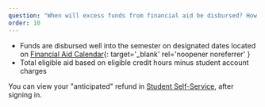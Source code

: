 ```yaml
---
question: "When will excess funds from financial aid be disbursed? How much?"
order: 10
---
```


- Funds are disbursed well into the semester on designated dates located on [Financial Aid Calendar](https://www.kcc.edu/tuition-and-aid/uploads/pdf/23-24-Financial-Aid-Calendar.pdf){: target='_blank' rel='noopener noreferrer' }
- Total eligible aid based on eligible credit hours minus student account charges

You can view your "anticipated" refund in [Student Self-Service](https://selfservice.kcc.edu/Student/Finance), after signing in.
